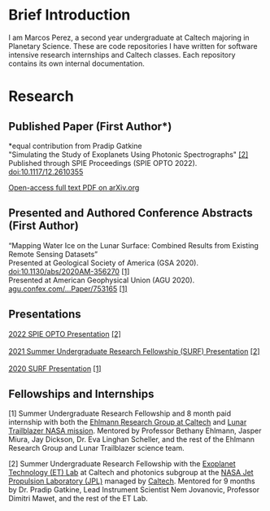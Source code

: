 <h1>Brief Introduction</h1>
I am Marcos Perez, a second year undergraduate at Caltech majoring in Planetary Science. These are code repositories I have written for software intensive research internships and Caltech classes. Each repository contains its own internal documentation. 
<h1>Research</h1>
<h2>Published Paper (First Author*)</h2>
*equal contribution from Pradip Gatkine<br />
"Simulating the Study of Exoplanets Using Photonic Spectrographs" <a href="#ETLab">[2]</a><br />
Published through SPIE Proceedings (SPIE OPTO 2022). <a href="https://doi.org/10.1117/12.2610355">doi:10.1117/12.2610355</a>

<a href="https://arxiv.org/pdf/2203.10153"> Open-access full text PDF on arXiv.org </a>
<br />

<h2>Presented and Authored Conference Abstracts (First Author)</h2>
“Mapping Water Ice on the Lunar Surface: Combined Results from Existing Remote Sensing Datasets”<br />
Presented at Geological Society of America (GSA 2020).  <a href="https://doi.org/10.1130/abs/2020AM-356270">doi:10.1130/abs/2020AM-356270</a> <a href="#LTB">[1]</a>
<br />
Presented at American Geophysical Union (AGU 2020). <a href="https://agu.confex.com/agu/fm20/meetingapp.cgi/Paper/753165">agu.confex.com/...Paper/753165</a>
<a href="#LTB">[1]</a>
<br />
<h2>Presentations</h2>
<a href="https://youtu.be/H1FaIvMEXAc">2022 SPIE OPTO Presentation</a> <a href="#ETLab">[2]</a>
<br />
<br />
<a href="https://youtu.be/2iYAzXPsEuw">2021 Summer Undergraduate Research Fellowship (SURF) Presentation</a> <a href="#ETLab">[2]</a>
<br />
<br />
<a href="https://youtu.be/d9Lb9w0g7jg">2020 SURF Presentation</a> <a href="#LTB">[1]</a>
<h2>Fellowships and Internships</h2>
<p id="LTB">[1]
Summer Undergraduate Research Fellowship and 8 month paid internship with both the <a href="http://www.ehlmann.caltech.edu/">Ehlmann Research Group at Caltech</a>
 and <a href="https://trailblazer.caltech.edu/">Lunar Trailblazer NASA mission</a>. Mentored by Professor Bethany Ehlmann, Jasper Miura, Jay Dickson, Dr. Eva Linghan Scheller, and the rest of the Ehlmann Research Group and Lunar Trailblazer science team.
</p>
<p id="ETLab">[2]
Summer Undergraduate Research Fellowship with the <a href="https://etlab.caltech.edu/">Exoplanet Technology (ET) Lab</a> at Caltech and photonics subgroup at the <a href="https://jpl.nasa.gov">NASA Jet Propulsion Laboratory (JPL)</a> managed by <a href="https://caltech.edu/">Caltech</a>. Mentored for 9 months by Dr. Pradip Gatkine, 
Lead Instrument Scientist Nem Jovanovic, Professor Dimitri Mawet, and the rest of the ET Lab. 
</p>
<!---
MarcosP7635/MarcosP7635 is a ✨ special ✨ repository because its `README.md` (this file) appears on your GitHub profile.
You can click the Preview link to take a look at your changes.
--->

